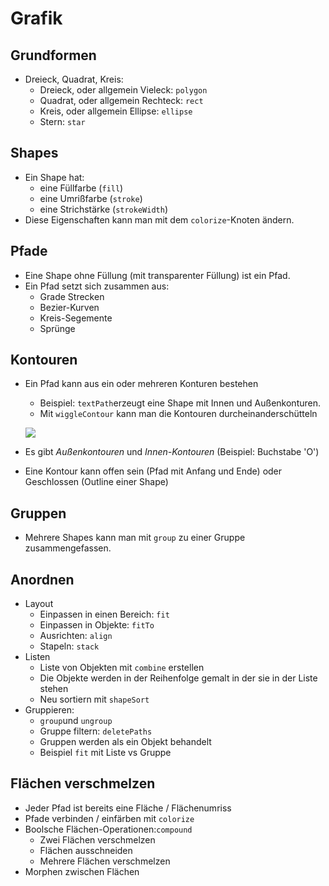 # Grafik

## Grundformen

- Dreieck, Quadrat, Kreis:
	- Dreieck, oder allgemein Vieleck: `polygon`
	- Quadrat, oder allgemein Rechteck: `rect`
	- Kreis, oder allgemein Ellipse: `ellipse`
	- Stern: `star`

## Shapes

- Ein Shape hat:
	- eine Füllfarbe (`fill`) 
	- eine Umrißfarbe (`stroke`)
	- eine Strichstärke (`strokeWidth`)
- Diese Eigenschaften kann man mit dem `colorize`-Knoten ändern.

## Pfade

- Eine Shape ohne Füllung (mit transparenter Füllung) ist ein Pfad.
- Ein Pfad setzt sich zusammen aus:
	- Grade Strecken
	- Bezier-Kurven
	- Kreis-Segemente
	- Sprünge

## Kontouren

- Ein Pfad kann aus ein oder mehreren Konturen bestehen
	- Beispiel: `textPath`erzeugt eine Shape mit Innen und Außenkonturen. 
	- Mit `wiggleContour` kann man die Kontouren durcheinanderschütteln
	
	![](assets/wiggle-contours.gif)
- Es gibt *Außenkontouren* und *Innen-Kontouren*
  (Beispiel: Buchstabe 'O')
- Eine Kontour kann offen sein (Pfad mit Anfang und Ende) oder Geschlossen (Outline einer Shape)

## Gruppen

- Mehrere Shapes kann man mit `group` zu einer Gruppe zusammengefassen.


## Anordnen

- Layout
	- Einpassen in einen Bereich: `fit`
	- Einpassen in Objekte: `fitTo`
	- Ausrichten: `align`
	- Stapeln: `stack`
- Listen
	- Liste von Objekten mit `combine` erstellen
	- Die Objekte werden in der Reihenfolge gemalt in der sie in der Liste stehen
	- Neu sortiern mit `shapeSort`
- Gruppieren:
	- `group`und `ungroup`
	- Gruppe filtern: `deletePaths`
	- Gruppen werden als ein Objekt behandelt
	- Beispiel `fit` mit Liste vs Gruppe

## Flächen verschmelzen

- Jeder Pfad ist bereits eine Fläche / Flächenumriss
- Pfade verbinden / einfärben mit `colorize`
- Boolsche Flächen-Operationen:`compound`
	- Zwei Flächen verschmelzen
	- Flächen ausschneiden
	- Mehrere Flächen verschmelzen
- Morphen zwischen Flächen

	


	